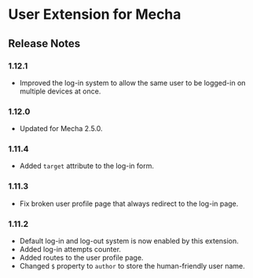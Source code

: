 User Extension for Mecha
========================

Release Notes
-------------

### 1.12.1

 - Improved the log-in system to allow the same user to be logged-in on multiple devices at once.

### 1.12.0

 - Updated for Mecha 2.5.0.

### 1.11.4

 - Added `target` attribute to the log-in form.

### 1.11.3

 - Fix broken user profile page that always redirect to the log-in page.

### 1.11.2

 - Default log-in and log-out system is now enabled by this extension.
 - Added log-in attempts counter.
 - Added routes to the user profile page.
 - Changed `$` property to `author` to store the human-friendly user name.
